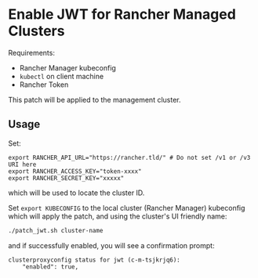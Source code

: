 # Enable JWT for Rancher Managed Clusters

Requirements:
- Rancher Manager kubeconfig
- `kubectl` on client machine
- Rancher Token

This patch will be applied to the management cluster.

## Usage

Set:

```
export RANCHER_API_URL="https://rancher.tld/" # Do not set /v1 or /v3 URI here
export RANCHER_ACCESS_KEY="token-xxxx"
export RANCHER_SECRET_KEY="xxxxx"
```

which will be used to locate the cluster ID.

Set `export KUBECONFIG` to the local cluster (Rancher Manager) kubeconfig which will apply the patch, and using the cluster's UI friendly name:

```bash
./patch_jwt.sh cluster-name
```

and if successfully enabled, you will see a confirmation prompt:

```
clusterproxyconfig status for jwt (c-m-tsjkrjq6):
    "enabled": true,
```
